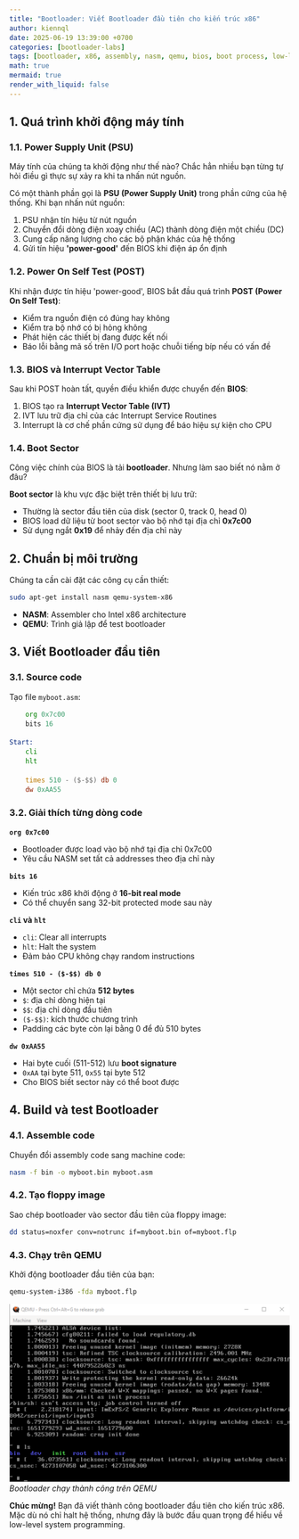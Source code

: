 ```yaml
---
title: "Bootloader: Viết Bootloader đầu tiên cho kiến trúc x86"
author: kiennql
date: 2025-06-19 13:39:00 +0700
categories: [bootloader-labs]
tags: [bootloader, x86, assembly, nasm, qemu, bios, boot process, low-level programming]
math: true
mermaid: true
render_with_liquid: false
---
```


## 1. Quá trình khởi động máy tính

### 1.1. Power Supply Unit (PSU)

Máy tính của chúng ta khởi động như thế nào? Chắc hẳn nhiều bạn từng tự hỏi điều gì thực sự xảy ra khi ta nhấn nút nguồn.

Có một thành phần gọi là **PSU (Power Supply Unit)** trong phần cứng của hệ thống. Khi bạn nhấn nút nguồn:

1. PSU nhận tín hiệu từ nút nguồn
2. Chuyển đổi dòng điện xoay chiều (AC) thành dòng điện một chiều (DC)
3. Cung cấp năng lượng cho các bộ phận khác của hệ thống
4. Gửi tín hiệu **'power-good'** đến BIOS khi điện áp ổn định

### 1.2. Power On Self Test (POST)

Khi nhận được tín hiệu 'power-good', BIOS bắt đầu quá trình **POST (Power On Self Test)**:

- Kiểm tra nguồn điện có đúng hay không
- Kiểm tra bộ nhớ có bị hỏng không  
- Phát hiện các thiết bị đang được kết nối
- Báo lỗi bằng mã số trên I/O port hoặc chuỗi tiếng bíp nếu có vấn đề

### 1.3. BIOS và Interrupt Vector Table

Sau khi POST hoàn tất, quyền điều khiển được chuyển đến **BIOS**:

1. BIOS tạo ra **Interrupt Vector Table (IVT)**
2. IVT lưu trữ địa chỉ của các Interrupt Service Routines
3. Interrupt là cơ chế phần cứng sử dụng để báo hiệu sự kiện cho CPU

### 1.4. Boot Sector

Công việc chính của BIOS là tải **bootloader**. Nhưng làm sao biết nó nằm ở đâu?

**Boot sector** là khu vực đặc biệt trên thiết bị lưu trữ:
- Thường là sector đầu tiên của disk (sector 0, track 0, head 0)
- BIOS load dữ liệu từ boot sector vào bộ nhớ tại địa chỉ **0x7c00**
- Sử dụng ngắt **0x19** để nhảy đến địa chỉ này

## 2. Chuẩn bị môi trường

Chúng ta cần cài đặt các công cụ cần thiết:

```bash
sudo apt-get install nasm qemu-system-x86
```

- **NASM**: Assembler cho Intel x86 architecture
- **QEMU**: Trình giả lập để test bootloader

## 3. Viết Bootloader đầu tiên

### 3.1. Source code

Tạo file `myboot.asm`:

```asm:myboot.asm
    org 0x7c00
    bits 16

Start: 
    cli
    hlt 

    times 510 - ($-$$) db 0
    dw 0xAA55
```

### 3.2. Giải thích từng dòng code

**`org 0x7c00`**
- Bootloader được load vào bộ nhớ tại địa chỉ 0x7c00
- Yêu cầu NASM set tất cả addresses theo địa chỉ này

**`bits 16`**
- Kiến trúc x86 khởi động ở **16-bit real mode**
- Có thể chuyển sang 32-bit protected mode sau này

**`cli` và `hlt`**
- `cli`: Clear all interrupts
- `hlt`: Halt the system
- Đảm bảo CPU không chạy random instructions

**`times 510 - ($-$$) db 0`**
- Một sector chỉ chứa **512 bytes**
- `$`: địa chỉ dòng hiện tại
- `$$`: địa chỉ dòng đầu tiên  
- `($-$$)`: kích thước chương trình
- Padding các byte còn lại bằng 0 để đủ 510 bytes

**`dw 0xAA55`**
- Hai byte cuối (511-512) lưu **boot signature**
- `0xAA` tại byte 511, `0x55` tại byte 512
- Cho BIOS biết sector này có thể boot được

## 4. Build và test Bootloader

### 4.1. Assemble code

Chuyển đổi assembly code sang machine code:

```bash
nasm -f bin -o myboot.bin myboot.asm
```

### 4.2. Tạo floppy image

Sao chép bootloader vào sector đầu tiên của floppy image:

```bash
dd status=noxfer conv=notrunc if=myboot.bin of=myboot.flp
```

### 4.3. Chạy trên QEMU

Khởi động bootloader đầu tiên của bạn:

```bash
qemu-system-i386 -fda myboot.flp
```

![QEMU Boot Screen](/assets/img/post/bootloader-x86/50b4d48c-8dff-4638-8545-0ac43b1f5179.png)
_Bootloader chạy thành công trên QEMU_

**Chúc mừng!** Bạn đã viết thành công bootloader đầu tiên cho kiến trúc x86. Mặc dù nó chỉ halt hệ thống, nhưng đây là bước đầu quan trọng để hiểu về low-level system programming.